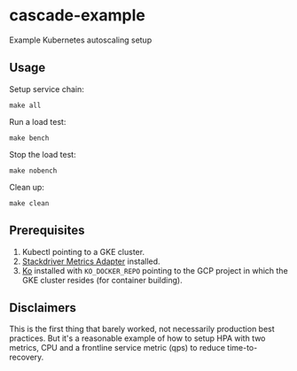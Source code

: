 # cascade-example
Example Kubernetes autoscaling setup

## Usage

Setup service chain:
```
make all
```

Run a load test:
```
make bench
```

Stop the load test:
```
make nobench
```

Clean up:
```
make clean
```

## Prerequisites

1. Kubectl pointing to a GKE cluster.
2. [Stackdriver Metrics Adapter](https://github.com/GoogleCloudPlatform/k8s-stackdriver/blob/master/custom-metrics-stackdriver-adapter/README.md#configure-cluster) installed.
3. [Ko](https://github.com/google/ko) installed with `KO_DOCKER_REPO` pointing to the GCP project in which the GKE cluster resides (for container building).

## Disclaimers

This is the first thing that barely worked, not necessarily production best practices.  But it's a reasonable example of how to setup HPA with two metrics, CPU and a frontline service metric (qps) to reduce time-to-recovery.
